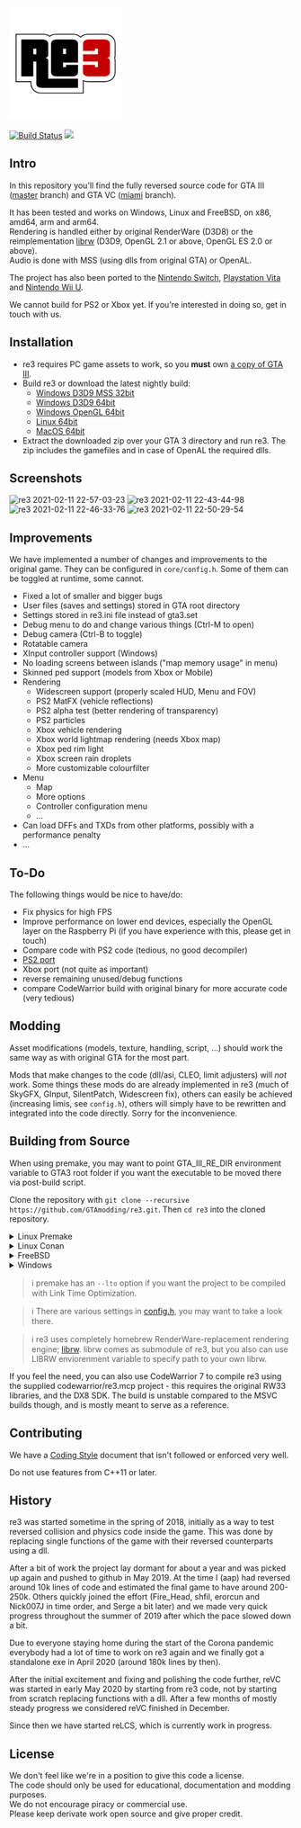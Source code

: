 <img src="https://github.com/GTAmodding/re3/blob/master/logo.png?raw=true" alt="re3 logo" width="200">

[![Build Status](https://img.shields.io/endpoint.svg?url=https%3A%2F%2Factions-badge.atrox.dev%2FGTAmodding%2Fre3%2Fbadge%3Fref%3Dmaster&style=flat)](https://actions-badge.atrox.dev/GTAmodding/re3/goto?ref=master)
<a href="https://discord.gg/ERYg58ttcE"><img src="https://img.shields.io/badge/discord-join-7289DA.svg?logo=discord&longCache=true&style=flat" /></a>

## Intro

In this repository you'll find the fully reversed source code for GTA III ([master](https://github.com/GTAmodding/re3/tree/master/) branch) and GTA VC ([miami](https://github.com/GTAmodding/re3/tree/miami/) branch).

It has been tested and works on Windows, Linux and FreeBSD, on x86, amd64, arm and arm64.\
Rendering is handled either by original RenderWare (D3D8)
or the reimplementation [librw](https://github.com/aap/librw) (D3D9, OpenGL 2.1 or above, OpenGL ES 2.0 or above).\
Audio is done with MSS (using dlls from original GTA) or OpenAL.

The project has also been ported to the [Nintendo Switch](https://github.com/AGraber/re3-nx/),
[Playstation Vita](https://github.com/Rinnegatamante/re3) and
[Nintendo Wii U](https://github.com/GaryOderNichts/re3-wiiu/).

We cannot build for PS2 or Xbox yet. If you're interested in doing so, get in touch with us.

## Installation

- re3 requires PC game assets to work, so you **must** own [a copy of GTA III](https://store.steampowered.com/app/12100/Grand_Theft_Auto_III/).
- Build re3 or download the latest nightly build:
  - [Windows D3D9 MSS 32bit](https://nightly.link/GTAmodding/re3/workflows/re3_msvc_x86/master/re3_Release_win-x86-librw_d3d9-mss.zip)
  - [Windows D3D9 64bit](https://nightly.link/GTAmodding/re3/workflows/re3_msvc_amd64/master/re3_Release_win-amd64-librw_d3d9-oal.zip)
  - [Windows OpenGL 64bit](https://nightly.link/GTAmodding/re3/workflows/re3_msvc_amd64/master/re3_Release_win-amd64-librw_gl3_glfw-oal.zip)
  - [Linux 64bit](https://nightly.link/GTAmodding/re3/workflows/build-cmake-conan/master/ubuntu-latest-gl3.zip)
  - [MacOS 64bit](https://nightly.link/GTAmodding/re3/workflows/build-cmake-conan/master/macos-latest-gl3.zip)
- Extract the downloaded zip over your GTA 3 directory and run re3. The zip includes the gamefiles and in case of OpenAL the required dlls.

## Screenshots

![re3 2021-02-11 22-57-03-23](https://user-images.githubusercontent.com/1521437/107704085-fbdabd00-6cbc-11eb-8406-8951a80ccb16.png)
![re3 2021-02-11 22-43-44-98](https://user-images.githubusercontent.com/1521437/107703339-cbdeea00-6cbb-11eb-8f0b-07daa105d470.png)
![re3 2021-02-11 22-46-33-76](https://user-images.githubusercontent.com/1521437/107703343-cd101700-6cbb-11eb-9ccd-012cb90524b7.png)
![re3 2021-02-11 22-50-29-54](https://user-images.githubusercontent.com/1521437/107703348-d00b0780-6cbb-11eb-8afd-054249c2b95e.png)

## Improvements

We have implemented a number of changes and improvements to the original game.
They can be configured in `core/config.h`.
Some of them can be toggled at runtime, some cannot.

* Fixed a lot of smaller and bigger bugs
* User files (saves and settings) stored in GTA root directory
* Settings stored in re3.ini file instead of gta3.set
* Debug menu to do and change various things (Ctrl-M to open)
* Debug camera (Ctrl-B to toggle)
* Rotatable camera
* XInput controller support (Windows)
* No loading screens between islands ("map memory usage" in menu)
* Skinned ped support (models from Xbox or Mobile)
* Rendering
  * Widescreen support (properly scaled HUD, Menu and FOV)
  * PS2 MatFX (vehicle reflections)
  * PS2 alpha test (better rendering of transparency)
  * PS2 particles
  * Xbox vehicle rendering
  * Xbox world lightmap rendering (needs Xbox map)
  * Xbox ped rim light
  * Xbox screen rain droplets
  * More customizable colourfilter
* Menu
  * Map
  * More options
  * Controller configuration menu
  * ...
* Can load DFFs and TXDs from other platforms, possibly with a performance penalty
* ...

## To-Do

The following things would be nice to have/do:

* Fix physics for high FPS
* Improve performance on lower end devices, especially the OpenGL layer on the Raspberry Pi (if you have experience with this, please get in touch)
* Compare code with PS2 code (tedious, no good decompiler)
* [PS2 port](https://github.com/GTAmodding/re3/wiki/PS2-port)
* Xbox port (not quite as important)
* reverse remaining unused/debug functions
* compare CodeWarrior build with original binary for more accurate code (very tedious)

## Modding

Asset modifications (models, texture, handling, script, ...) should work the same way as with original GTA for the most part.

Mods that make changes to the code (dll/asi, CLEO, limit adjusters) will *not* work.
Some things these mods do are already implemented in re3 (much of SkyGFX, GInput, SilentPatch, Widescreen fix),
others can easily be achieved (increasing limis, see `config.h`),
others will simply have to be rewritten and integrated into the code directly.
Sorry for the inconvenience.

## Building from Source  

When using premake, you may want to point GTA_III_RE_DIR environment variable to GTA3 root folder if you want the executable to be moved there via post-build script.

Clone the repository with `git clone --recursive https://github.com/GTAmodding/re3.git`. Then `cd re3` into the cloned repository.

<details><summary>Linux Premake</summary>

For Linux using premake, proceed: [Building on Linux](https://github.com/GTAmodding/re3/wiki/Building-on-Linux)

</details>

<details><summary>Linux Conan</summary>

Install python and conan, and then run build.
```
conan export vendor/librw librw/master@
mkdir build
cd build
conan install .. re3/master@ -if build -o re3:audio=openal -o librw:platform=gl3 -o librw:gl3_gfxlib=glfw --build missing -s re3:build_type=RelWithDebInfo -s librw:build_type=RelWithDebInfo
conan build .. -if build -bf build -pf package
```
</details>

<details><summary>FreeBSD</summary>

For FreeBSD using premake, proceed: [Building on FreeBSD](https://github.com/GTAmodding/re3/wiki/Building-on-FreeBSD)

</details>

<details><summary>Windows</summary>

Assuming you have Visual Studio 2015/2017/2019:
- Run one of the `premake-vsXXXX.cmd` variants on root folder.
- Open build/re3.sln with Visual Studio and compile the solution.

Microsoft recently discontinued its downloads of the DX9 SDK. You can download an archived version here: https://archive.org/details/dxsdk_jun10

**If you choose OpenAL on Windows** You must read [Running OpenAL build on Windows](https://github.com/GTAmodding/re3/wiki/Running-OpenAL-build-on-Windows).
</details>

> :information_source: premake has an `--lto` option if you want the project to be compiled with Link Time Optimization.

> :information_source: There are various settings in [config.h](https://github.com/GTAmodding/re3/tree/master/src/core/config.h), you may want to take a look there.

> :information_source: re3 uses completely homebrew RenderWare-replacement rendering engine; [librw](https://github.com/aap/librw/). librw comes as submodule of re3, but you also can use LIBRW enviorenment variable to specify path to your own librw.

If you feel the need, you can also use CodeWarrior 7 to compile re3 using the supplied codewarrior/re3.mcp project - this requires the original RW33 libraries, and the DX8 SDK. The build is unstable compared to the MSVC builds though, and is mostly meant to serve as a reference.

## Contributing
We have a [Coding Style](https://github.com/GTAmodding/re3/blob/master/CODING_STYLE.md) document that isn't followed or enforced very well.

Do not use features from C++11 or later.


## History

re3 was started sometime in the spring of 2018,
initially as a way to test reversed collision and physics code
inside the game.
This was done by replacing single functions of the game
with their reversed counterparts using a dll.

After a bit of work the project lay dormant for about a year
and was picked up again and pushed to github in May 2019.
At the time I (aap) had reversed around 10k lines of code and estimated
the final game to have around 200-250k.
Others quickly joined the effort (Fire_Head, shfil, erorcun and Nick007J
in time order, and Serge a bit later) and we made very quick progress
throughout the summer of 2019
after which the pace slowed down a bit.

Due to everyone staying home during the start of the Corona pandemic
everybody had a lot of time to work on re3 again and
we finally got a standalone exe in April 2020 (around 180k lines by then).

After the initial excitement and fixing and polishing the code further,
reVC was started in early May 2020 by starting from re3 code,
not by starting from scratch replacing functions with a dll.
After a few months of mostly steady progress we considered reVC
finished in December.

Since then we have started reLCS, which is currently work in progress.


## License

We don't feel like we're in a position to give this code a license.\
The code should only be used for educational, documentation and modding purposes.\
We do not encourage piracy or commercial use.\
Please keep derivate work open source and give proper credit.
